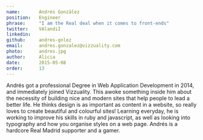 ```yaml
---
name:       Andrés González
position:   Engineer
phrase:     "I am the Real deal when it comes to front-ends"
twitter:    VAlandiI
linkedin:   
github:		andres-gnlez
email:      andres.gonzalez@vizzuality.com
photo:      andres.jpg
author:     Alicia
date:       2015-05-08
order: 		13
---
```


 Andrés got a professional Degree in Web Application Development in 2014, and immediately joined Vizzuality. This awoke something inside him about the necessity of building nice and modern sites that help people to lead a better life. He thinks design is as important as content in a website, so really loves to create beautiful and colourful sites! Learning everyday, he is working to improve his skills in ruby and javascript, as well as looking into typography and how you organise styles on a web page. Andrés is a hardcore Real Madrid supporter and a gamer. 
